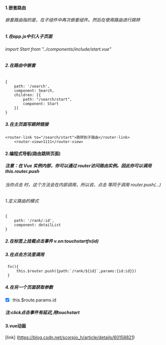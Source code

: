 #### 1.嵌套路由
###### 嵌套路由指的是，在子组件中再次嵌套组件。然后在使用路由进行跳转
##### 1.在app.js中引入子页面
###### import Start from "../components/include/start.vue"
##### 2.在路由中嵌套
```

{
    path: '/search',
    component: Search,
    children: [{
        path: "/search/start",
        component: Start
    }]
}
```
##### 3.在主页面写跳转链接

```
<router-link to="/search/start">跳转到子路由</router-link>  
    <router-view>1111</router-view>
```
#### 2.编程式导航(路由跳转页面)
##### 注意：在 Vue 实例内部，你可以通过 $router 访问路由实例。因此你可以调用 this.$router.push
###### 当你点击 <router-link> 时，这个方法会在内部调用，所以说，点击 <router-link :to="..."> 等同于调用 router.push(...)
###### 1.定义路由的模式

```
{
    path: '/rank/:id',
    component: detailList
}
```

##### 2.在标签上挂载点击事件  v.on:touchstartfn(id)
##### 3.在点击方法里调用 

```
 fn(){
     this.$router.push({path:`/rank/${id}`,params:{id:id}})
 }
```
##### 4.在另一个页面获取参数
- [x] this.$route.params.id

##### 注:click点击事件有延迟,用touchstart

#### 3.vue动画
[link] (https://blog.csdn.net/scorpio_h/article/details/60158821)